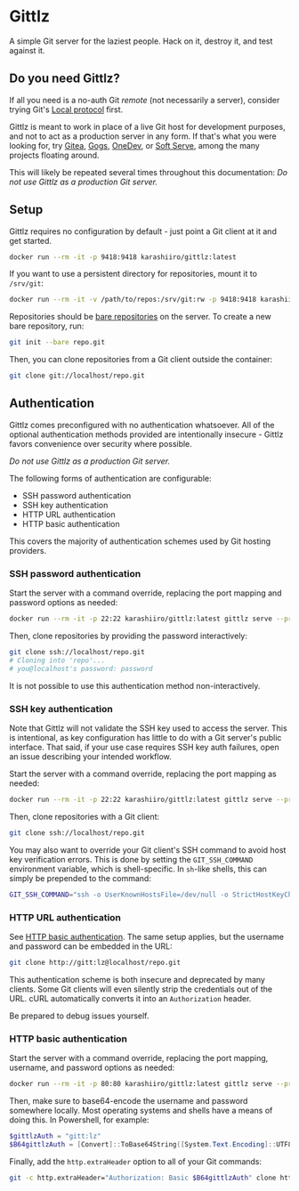 # Gittlz
A simple Git server for the laziest people. Hack on it, destroy it, and test against it.

## Do you need Gittlz?
If all you need is a no-auth Git *remote* (not necessarily a server), consider trying Git's
[Local protocol](https://git-scm.com/book/en/v2/Git-on-the-Server-The-Protocols#_local_protocol) first.

Gittlz is meant to work in place of a live Git host for development purposes, and not to act as a
production server in any form. If that's what you were looking for, try [Gitea](https://gitea.io/en-us/),
[Gogs](https://gogs.io), [OneDev](https://github.com/theonedev/onedev), or
[Soft Serve](https://github.com/charmbracelet/soft-serve), among the many projects floating around.

This will likely be repeated several times throughout this documentation:
*Do not use Gittlz as a production Git server.*

## Setup
Gittlz requires no configuration by default - just point a Git client at it and get started.

```sh
docker run --rm -it -p 9418:9418 karashiiro/gittlz:latest
```

If you want to use a persistent directory for repositories, mount it to `/srv/git`:

```sh
docker run --rm -it -v /path/to/repos:/srv/git:rw -p 9418:9418 karashiiro/gittlz:latest
```

Repositories should be [bare repositories](https://git-scm.com/book/en/v2/Git-on-the-Server-Getting-Git-on-a-Server)
on the server. To create a new bare repository, run:

```sh
git init --bare repo.git
```

Then, you can clone repositories from a Git client outside the container:

```sh
git clone git://localhost/repo.git
```

## Authentication
Gittlz comes preconfigured with no authentication whatsoever. All of the optional authentication methods provided
are intentionally insecure - Gittlz favors convenience over security where possible.

*Do not use Gittlz as a production Git server.*

The following forms of authentication are configurable:

* SSH password authentication
* SSH key authentication
* HTTP URL authentication
* HTTP basic authentication

This covers the majority of authentication schemes used by Git hosting providers.

### SSH password authentication
Start the server with a command override, replacing the port mapping and password options as needed:

```sh
docker run --rm -it -p 22:22 karashiiro/gittlz:latest gittlz serve --protocol=ssh --password=password
```

Then, clone repositories by providing the password interactively:

```sh
git clone ssh://localhost/repo.git
# Cloning into 'repo'...
# you@localhost's password: password
```

It is not possible to use this authentication method non-interactively.

### SSH key authentication
Note that Gittlz will not validate the SSH key used to access the server. This is intentional, as key
configuration has little to do with a Git server's public interface. That said, if your use case requires
SSH key auth failures, open an issue describing your intended workflow.

Start the server with a command override, replacing the port mapping as needed:

```sh
docker run --rm -it -p 22:22 karashiiro/gittlz:latest gittlz serve --protocol=ssh
```

Then, clone repositories with a Git client:

```sh
git clone ssh://localhost/repo.git
```

You may also want to override your Git client's SSH command to avoid host key verification errors. This
is done by setting the `GIT_SSH_COMMAND` environment variable, which is shell-specific. In `sh`-like shells,
this can simply be prepended to the command:

```sh
GIT_SSH_COMMAND="ssh -o UserKnownHostsFile=/dev/null -o StrictHostKeyChecking=no" git clone ssh://localhost/repo.git
```

### HTTP URL authentication
See [HTTP basic authentication](#http-basic-authentication). The same setup applies, but the username and
password can be embedded in the URL:

```sh
git clone http://gitt:lz@localhost/repo.git
```

This authentication scheme is both insecure and deprecated by many clients. Some Git clients will even
silently strip the credentials out of the URL. cURL automatically converts it into an `Authorization`
header.

Be prepared to debug issues yourself.

### HTTP basic authentication
Start the server with a command override, replacing the port mapping, username, and password options as needed:

```sh
docker run --rm -it -p 80:80 karashiiro/gittlz:latest gittlz serve --protocol=http --username=gitt --password=lz
```

Then, make sure to base64-encode the username and password somewhere locally. Most operating systems and shells
have a means of doing this. In Powershell, for example:

```powershell
$gittlzAuth = "gitt:lz"
$B64gittlzAuth = [Convert]::ToBase64String([System.Text.Encoding]::UTF8.GetBytes($gittlzAuth))
```

Finally, add the `http.extraHeader` option to all of your Git commands:

```sh
git -c http.extraHeader="Authorization: Basic $B64gittlzAuth" clone http://localhost/repo.git
```
